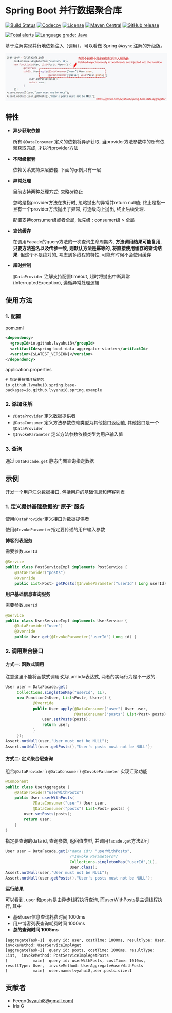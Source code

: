 # Spring Boot 并行数据聚合库

[![Build Status](https://travis-ci.org/lvyahui8/spring-boot-data-aggregator.svg?branch=develop)](https://travis-ci.org/lvyahui8/spring-boot-data-aggregator)
[![Codecov](https://codecov.io/gh/lvyahui8/spring-boot-data-aggregator/branch/develop/graph/badge.svg)](https://codecov.io/gh/lvyahui8/spring-boot-data-aggregator/branch/develop)
[![License](https://img.shields.io/badge/license-Apache%202-blue.svg)](https://www.apache.org/licenses/LICENSE-2.0)
[![Maven Central](https://maven-badges.herokuapp.com/maven-central/io.github.lvyahui8/spring-boot-data-aggregator-starter/badge.svg)](https://maven-badges.herokuapp.com/maven-central/io.github.lvyahui8/spring-boot-data-aggregator-starter)
[![GitHub release](https://img.shields.io/github/release/lvyahui8/spring-boot-data-aggregator.svg)](https://github.com/lvyahui8/spring-boot-data-aggregator/releases)

[![Total alerts](https://img.shields.io/lgtm/alerts/g/lvyahui8/spring-boot-data-aggregator.svg?logo=lgtm&logoWidth=18)](https://lgtm.com/projects/g/lvyahui8/spring-boot-data-aggregator/alerts/)
[![Language grade: Java](https://img.shields.io/lgtm/grade/java/g/lvyahui8/spring-boot-data-aggregator.svg?logo=lgtm&logoWidth=18)](https://lgtm.com/projects/g/lvyahui8/spring-boot-data-aggregator/context:java)

基于注解实现并行地依赖注入（调用），可以看做 Spring `@Async` 注解的升级版。

![image-20200309230202047](README.assets/image-20200309230202047.png)

## 特性

- **异步获取依赖**

  所有 `@DataConsumer` 定义的依赖将异步获取. 当provider方法参数中的所有依赖获取完成, 才执行provider方法

- **不限级嵌套**

  依赖关系支持深层嵌套. 下面的示例只有一层

- **异常处理**

  目前支持两种处理方式: 忽略or终止

  忽略是指provider方法在执行时, 忽略抛出的异常并return null值; 终止是指一旦有一个provider方法抛出了异常, 将逐级向上抛出, 终止后续处理.

  配置支持consumer级或者全局, 优先级 : consumer级 > 全局

- **查询缓存**

  在调用Facade的query方法的一次查询生命周期内, **方法调用结果可能复用, 只要方法签名以及传参一致, 则默认方法是幂等的, 将直接使用缓存的查询结果.**   但这个不是绝对的, 考虑到多线程的特性, 可能有时候不会使用缓存

- **超时控制** 

  `@DataProvider` 注解支持配置timeout, 超时将抛出中断异常 (InterruptedException),  遵循异常处理逻辑

## 使用方法

### 1. 配置

pom.xml

```xml
<dependency>
  <groupId>io.github.lvyahui8</groupId>
  <artifactId>spring-boot-data-aggregator-starter</artifactId>
  <version>{$LATEST_VERSION}</version>
</dependency>
```

application.properties

```properties
# 指定要扫描注解的包
io.github.lvyahui8.spring.base-packages=io.github.lvyahui8.spring.example
```

### 2. 添加注解

- `@DataProvider` 定义数据提供者
- `@DataConsumer` 定义方法参数依赖类型为其他接口返回值, 其他接口是一个`@DataProvider`
- `@InvokeParameter` 定义方法参数依赖类型为用户输入值

### 3. 查询

通过 `DataFacade.get` 静态门面查询指定数据

## 示例

开发一个用户汇总数据接口, 包括用户的基础信息和博客列表

### 1. 定义提供基础数据的"原子"服务

使用`@DataProvider`定义接口为数据提供者

使用`@InvokeParameter`指定要传递的用户输入参数

**博客列表服务**

 需要参数`userId`

```java
@Service
public class PostServiceImpl implements PostService {
    @DataProvider("posts")
    @Override
    public List<Post> getPosts(@InvokeParameter("userId") Long userId) {
```

**用户基础信息查询服务**

需要参数`userId`

```java
@Service
public class UserServiceImpl implements UserService {
    @DataProvider("user")
    @Override
    public User get(@InvokeParameter("userId") Long id) {
```

### 2. 调用聚合接口

#### 方式一: 函数式调用

注意这里不能将函数式调用改为Lambda表达式, 两者的实际行为是不一致的.

```java
User user = DataFacade.get(
     Collections.singletonMap("userId", 1L), 
     new Function2<User, List<Post>, User>() {
            @Override
            public User apply(@DataConsumer("user") User user, 
                              @DataConsumer("posts") List<Post> posts) {
                user.setPosts(posts);
                return user;
            }
     });
Assert.notNull(user,"User must not be NULL");
Assert.notNull(user.getPosts(),"User's posts must not be NULL");
```

#### 方式二: 定义聚合层查询

组合`@DataProvider` \ `@DataConsumer` \ `@InvokeParameter` 实现汇聚功能

```java
@Component
public class UserAggregate {
    @DataProvider("userWithPosts")
    public User userWithPosts(
            @DataConsumer("user") User user,
            @DataConsumer("posts") List<Post> posts) {
        user.setPosts(posts);
        return user;
    }
}
```

指定要查询的data id, 查询参数, 返回值类型, 并调用`facade.get`方法即可

```java
User user = DataFacade.get(/*data id*/ "userWithPosts",
                            /*Invoke Parameters*/
                            Collections.singletonMap("userId",1L), 
                            User.class);
Assert.notNull(user,"User must not be NULL");
Assert.notNull(user.getPosts(),"User's posts must not be NULL");
```

**运行结果**

可以看到, user 和posts是由异步线程执行查询, 而userWithPosts是主调线程执行,  其中 

- 基础user信息查询耗费时间 1000ms
- 用户博客列表查询耗费时间 1000ms
- **总的查询时间 1005ms**

```
[aggregateTask-1]  query id: user, costTime: 1000ms, resultType: User,  invokeMethod: UserServiceImpl#get
[aggregateTask-2]  query id: posts, costTime: 1000ms, resultType: List,  invokeMethod: PostServiceImpl#getPosts
[           main]  query id: userWithPosts, costTime: 1010ms, resultType: User,  invokeMethod: UserAggregate#userWithPosts
[           main]  user.name:lvyahui8,user.posts.size:1
```

## 贡献者

- Feego(lvyauhi8@gmail.com)
- Iris G
